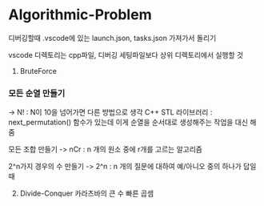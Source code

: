 # Algorithmic-Problem

디버깅할때 .vscode에 있는 launch.json, tasks.json 가져가서 돌리기

vscode 디렉토리는 cpp파일, 디버깅 세팅파일보다 상위 디렉토리에서 실행할 것


1. BruteForce
### 모든 순열 만들기 
-> N! : N이 10을 넘어가면 다른 방법으로 생각
C++ STL 라이브러리 : next_permutation() 함수가 있는데 이게 순열을 순서대로 생성해주는 작업을 대신 해줌

모든 조합 만들기 -> nCr : n 개의 원소 중에 r개를 고르는 알고리즘

2^n가지 경우의 수 만들기 -> 2^n : n 개의 질문에 대하여 예/아니오 중의 하나가 답일 때

2. Divide-Conquer
카라츠바의 큰 수 빠른 곱셈